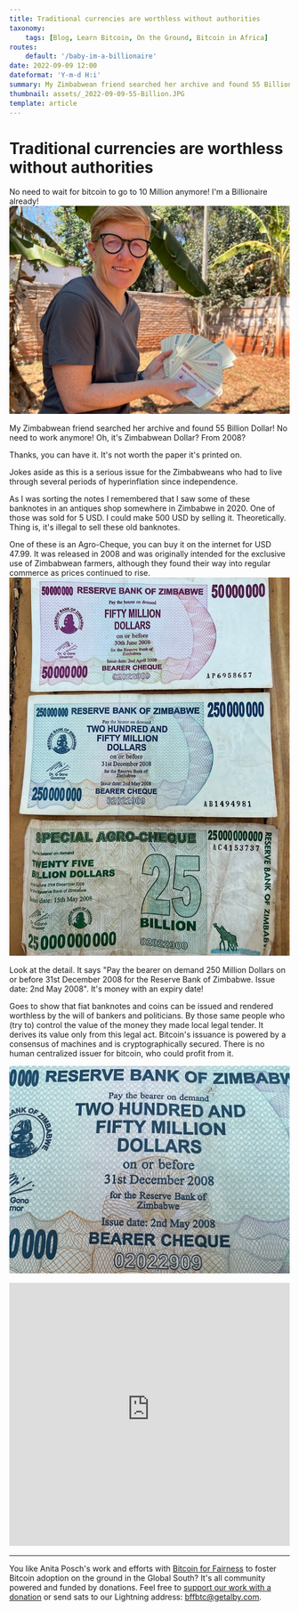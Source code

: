 ```yaml
---
title: Traditional currencies are worthless without authorities
taxonomy:
    tags: [Blog, Learn Bitcoin, On the Ground, Bitcoin in Africa]
routes:
    default: '/baby-im-a-billionaire'
date: 2022-09-09 12:00
dateformat: 'Y-m-d H:i'
summary: My Zimbabwean friend searched her archive and found 55 Billion Dollar!
thumbnail: assets/_2022-09-09-55-Billion.JPG
template: article
---
```


# Traditional currencies are worthless without authorities
No need to wait for bitcoin to go to 10 Million anymore! I'm a Billionaire already!
![](assets/_2022-09-09-55-Billion.jpg)

My Zimbabwean friend searched her archive and found 55 Billion Dollar! No need to work anymore! Oh, it's Zimbabwean Dollar? From 2008?

Thanks, you can have it. It's not worth the paper it's printed on.

Jokes aside as this is a serious issue for the Zimbabweans who had to live through several periods of hyperinflation since independence.

As I was sorting the notes I remembered that I saw some of these banknotes in an antiques shop somewhere in Zimbabwe in 2020. One of those was sold for 5 USD. I could make 500 USD by selling it. Theoretically. Thing is, it's illegal to sell these old banknotes. 

One of these is an Agro-Cheque, you can buy it on the internet for USD 47.99. It was released in 2008 and was originally intended for the exclusive use of Zimbabwean farmers, although they found their way into regular commerce as prices continued to rise.
![](assets/_2022-09-09-notes.JPG)

Look at the detail. It says "Pay the bearer on demand 250 Million Dollars on or before 31st December 2008 for the Reserve Bank of Zimbabwe. Issue date: 2nd May 2008". It's money with an expiry date! 

Goes to show that fiat banknotes and coins can be issued and rendered worthless by the will of bankers and politicians. By those same people who (try to) control the value of the money they made local legal tender. It derives its value only from this legal act. Bitcoin's issuance is powered by a consensus of machines and is cryptographically secured. There is no human centralized issuer for bitcoin, who could profit from it. 

![](assets/_2022-09-09-Money-expires.JPG)

<iframe width="100%" height="473" src="https://www.youtube-nocookie.com/embed/pMobznkP2UE?si=XnvHIQWZRBrcCbUt" title="YouTube video player" frameborder="0" allow="accelerometer; autoplay; clipboard-write; encrypted-media; gyroscope; picture-in-picture; web-share" referrerpolicy="strict-origin-when-cross-origin" allowfullscreen></iframe>


---

You like Anita Posch's work and efforts with [Bitcoin for Fairness](https://bffbtc.org) to foster Bitcoin adoption on the ground in the Global South? It's all community powered and funded by donations. Feel free to [support our work with a donation](https://anita.link/donate) or send sats to our Lightning address: bffbtc@getalby.com.